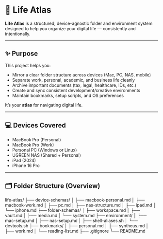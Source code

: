 # 🧭 Life Atlas

**Life Atlas** is a structured, device-agnostic folder and environment system designed to help you organize your digital life — consistently and intentionally.

---

## ✨ Purpose

This project helps you:
- Mirror a clear folder structure across devices (Mac, PC, NAS, mobile)
- Separate work, personal, academic, and business life cleanly
- Archive important documents (tax, legal, healthcare, IDs, etc.)
- Create and sync consistent development/creative environments
- Maintain bookmarks, setup scripts, and OS preferences

It’s your **atlas** for navigating digital life.

---

## 💻 Devices Covered

- MacBook Pro (Personal)
- MacBook Pro (Work)
- Personal PC (Windows or Linux)
- UGREEN NAS (Shared + Personal)
- iPad (2024)
- iPhone 16 Pro

---

## 🗂 Folder Structure (Overview)
life-atlas/
├── device-schemas/
│   ├── macbook-personal.md
│   ├── macbook-work.md
│   ├── pc.md
│   ├── nas-structure.md
│   ├── ipad.md
│   └── iphone.md
├── folder-schemas/
│   ├── workspace.md
│   ├── vault.md
│   ├── media.md
│   └── system.md
├── environment/
│   ├── mac-setup.md
│   ├── nas-setup.md
│   ├── shell-aliases.sh
│   └── devtools.sh
├── bookmarks/
│   ├── personal.md
│   ├── syntheus.md
│   ├── work.md
│   └── reading-list.md
├── .gitignore
└── README.md
